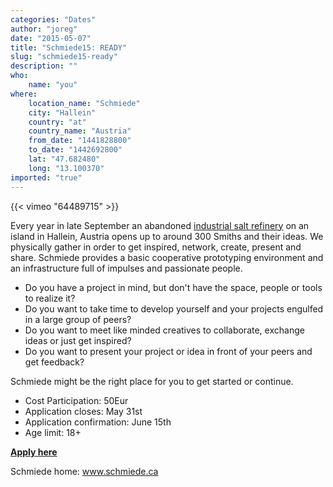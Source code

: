 ```yaml
---
categories: "Dates"
author: "joreg"
date: "2015-05-07"
title: "Schmiede15: READY"
slug: "schmiede15-ready"
description: ""
who: 
    name: "you"
where: 
    location_name: "Schmiede"
    city: "Hallein"
    country: "at"
    country_name: "Austria"
    from_date: "1441828800"
    to_date: "1442692800"
    lat: "47.682480"
    long: "13.100370"
imported: "true"
---
```



{{< vimeo "64489715" >}}

Every year in late September an abandoned [industrial salt refinery](http://schmiede.ca/location/) on an island in Hallein, Austria opens up to around 300 Smiths and their ideas. We physically gather in order to get inspired, network, create, present and share. Schmiede provides a basic cooperative prototyping environment and an infrastructure full of impulses and passionate people.

* Do you have a project in mind, but don't have the space, people or tools to realize it?
* Do you want to take time to develop yourself and your projects engulfed in a large group of peers?
* Do you want to meet like minded creatives to collaborate, exchange ideas or just get inspired?
* Do you want to present your project or idea in front of your peers and get feedback?

Schmiede might be the right place for you to get started or continue.

* Cost Participation: 50Eur
* Application closes: May 31st
* Application confirmation: June 15th
* Age limit: 18+

**[Apply here](http://schmiede.ca/apply/)**

Schmiede home: www.schmiede.ca
